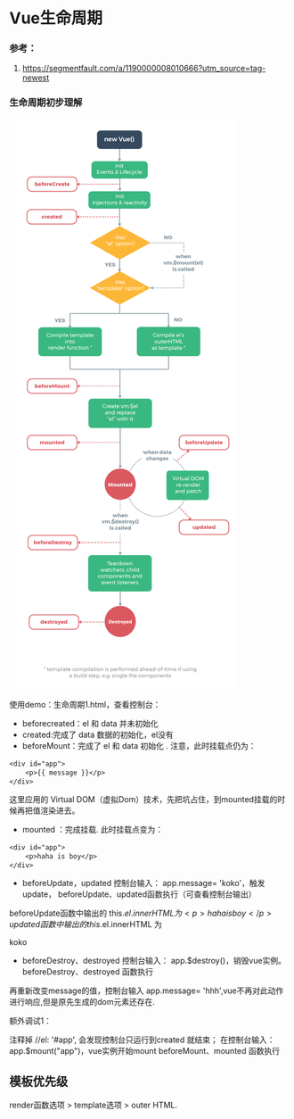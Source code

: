 # Vue生命周期

### 参考：
1. https://segmentfault.com/a/1190000008010666?utm_source=tag-newest

###  生命周期初步理解

![lifecycle](./lifecycle.png)


使用demo：生命周期1.html，查看控制台：

- beforecreated：el 和 data 并未初始化
- created:完成了 data 数据的初始化，el没有
- beforeMount：完成了 el 和 data 初始化 . 注意，此时挂载点仍为：

```
<div id="app">
    <p>{{ message }}</p>
</div>
```
这里应用的 Virtual DOM（虚拟Dom）技术，先把坑占住，到mounted挂载的时候再把值渲染进去。

- mounted ：完成挂载.
此时挂载点变为：

```
<div id="app">
    <p>haha is boy</p>
</div>
```
- beforeUpdate，updated
控制台输入： app.message= 'koko'，触发update，
beforeUpdate、updated函数执行（可查看控制台输出）

beforeUpdate函数中输出的 this.$el.innerHTML 为 <p>haha is boy</p>
updated函数中输出的 this.$el.innerHTML 为 <p>koko</p>

- beforeDestroy、destroyed
控制台输入： app.$destroy()，销毁vue实例。
beforeDestroy、destroyed 函数执行


再重新改变message的值，控制台输入 app.message= 'hhh',vue不再对此动作进行响应,但是原先生成的dom元素还存在.


额外调试1：

注释掉 //el: '#app', 会发现控制台只运行到created 就结束；
在控制台输入： app.$mount("app")，vue实例开始mount
beforeMount、mounted 函数执行


## 模板优先级
 render函数选项 > template选项 > outer HTML.
